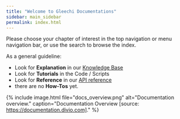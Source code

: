 ```yaml
---
title: "Welcome to Gleechi Documentations"
sidebar: main_sidebar
permalink: index.html
---
```


Please choose your chapter of interest in the top navigation or menu navigation bar, or use the search to browse the index.

As a general guideline:

* Look for **Explanation** in our [Knowledge Base](knowledge_base.html)
* Look for **Tutorials** in the Code / Scripts
* Look for **Reference** in our [API reference](VirtualGrasp_UnityAPI.html)
* there are no **How-Tos** yet.

{% include image.html file="docs_overview.png" alt="Documentation overview." caption="Documentation Overview [source: https://documentation.divio.com]." %}